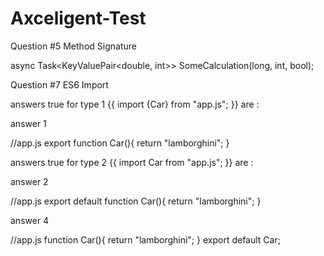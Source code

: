 # Axceligent-Test

Question #5 Method Signature 

async Task<KeyValuePair<double, int>> SomeCalculation(long, int, bool);


Question #7 ES6 Import

answers true for type 1 {{ import {Car} from "app.js"; }} are :

answer 1

//app.js
export function Car(){
    return "lamborghini";
}


answers true for type 2 {{ import Car from "app.js"; }} are :

answer 2

//app.js
export default function Car(){
    return "lamborghini";
}

answer 4

//app.js
function Car(){
    return "lamborghini";
}
export default Car;



